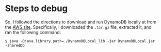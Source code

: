 # Steps to debug 

So, I followed the directions to download and run DynamoDB locally at from the
[AWS site](https://docs.aws.amazon.com/amazondynamodb/latest/developerguide/DynamoDBLocal.DownloadingAndRunning.html).
Specifically, I downloaded the `.tar.gz` file, extracted it, and ran the following command:

    $ java -Djava.library.path=./DynamoDBLocal_lib -jar DynamoDBLocal.jar -sharedDb